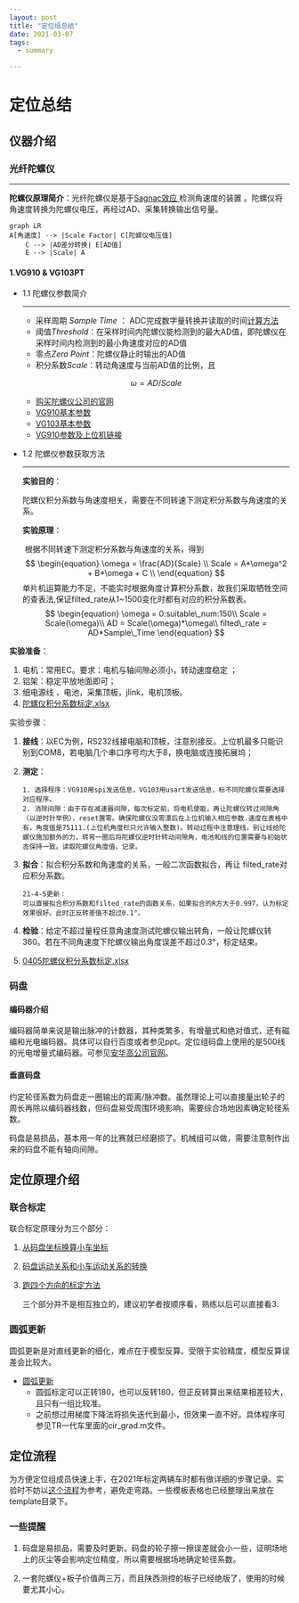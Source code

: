 ```yaml
---
layout: post
title: "定位组总结"
date: 2021-03-07
tags:
  - summary

---
```


# 定位总结 

## 仪器介绍

### 光纤陀螺仪 

---

**陀螺仪原理简介**：光纤陀螺仪是基于[Sagnac效应 ](https://baike.baidu.com/item/Sagnac%E6%95%88%E5%BA%94/10679850?fr=aladdin)检测角速度的装置 。陀螺仪将角速度转换为陀螺仪电压，再经过AD、采集转换输出信号量。

```mermaid
graph LR
A[角速度] --> |Scale Factor| C[陀螺仪电压值]
    C --> |AD差分转换| E[AD值]
    E --> |Scale| A
```

#### 1.VG910 & VG103PT

* 1.1 陀螺仪参数简介

  ---

  * 采样周期 *Sample  Time* ： ADC完成数字量转换并读取的时间[计算方法 ](https://blog.csdn.net/black0591/article/details/103187450)
  * 阈值*Threshold*：在采样时间内陀螺仪能检测到的最大AD值，即陀螺仪在采样时间内检测到的最小角速度对应的AD值
  * 零点*Zero Point*：陀螺仪静止时输出的AD值
  * 积分系数*Scale*：转动角速度与当前AD值的比例，且

  $$
  \begin{equation} \omega=AD/Scale  \end{equation}
  $$

  * [购买陀螺仪公司的官网](http://www.tuoluoyi.com/)
  * [VG910基本参数](http://www.tuoluoyi.com/show.asp?id=121)
  * [VG103基本参数](http://www.tuoluoyi.com/show.asp?id=123)
  * [VG910参数及上位机链接](https://fizoptika.com/fiber-optic-gyro-documents/)



* 1.2 陀螺仪参数获取方法

  ---

  **实验目的**：

  ​	陀螺仪积分系数与角速度相关，需要在不同转速下测定积分系数与角速度的关系。

  

  **实验原理**：

  ​	根据不同转速下测定积分系数与角速度的关系，得到
  $$
  \begin{equation}
  \omega = \frac{AD}{Scale} \\
  Scale = A*\omega^2 + B*\omega + C \\
  \end{equation}
  $$
  ​	单片机运算能力不足，不能实时根据角度计算积分系数，故我们采取牺牲空间的查表法,保证filted_rate从1~1500变化时都有对应的积分系数表。
  $$
  \begin{equation}
  \omega = 0:suitable\_num:150\\
  Scale = Scale(\omega)\\
  AD = Scale(\omega)*\omega\\
  filted\_rate = AD*Sample\_Time
  \end{equation}
  $$
  
**实验准备**： 
  
1. 电机：常用EC。要求：电机与轴间隙必须小，转动速度稳定 ；
  2. 铝架：稳定平放地面即可；
  3. 细电源线 ，电池，采集顶板，jlink，电机顶板。
  4. [陀螺仪积分系数标定.xlsx](../assets/template/陀螺仪积分系数标定.xlsx)
  

  
实验步骤：
  
1. **接线**：以EC为例，RS232线接电脑和顶板，注意别接反。上位机最多只能识别到COM8，若电脑几个串口序号均大于8，换电脑或连接拓展坞；
  
  2. **测定**：
  
     ~~~
     1. 选择程序：VG910用spi发送信息，VG103用usart发送信息，标不同陀螺仪需要选择对应程序。
     2. 消除间隙：由于存在减速器间隙，每次标定前，将电机使能，再让陀螺仪转过间隙角（以逆时针举例），reset置零。确保陀螺仪没零漂后在上位机输入相应参数.速度在表格中有，角度值是75111.(上位机角度栏只允许输入整数)。转动过程中注意理线，别让线给陀螺仪施加额外的力，转弯一圈后将陀螺仪逆时针转动间隙角，电池和线的位置需要与初始状态保持一致。读取陀螺仪角度值，记录。
     ~~~
  
  3. **拟合**：拟合积分系数和角速度的关系，一般二次函数拟合，再让 filted_rate对应积分系数。
  
     ~~~
     21-4-5更新：
     可以直接拟合积分系数和filted_rate的函数关系，如果拟合的R方大于0.997，认为标定效果很好。此时正反转差值不超过0.1°。
     ~~~
  
  4. **检验**：给定不超过量程任意角速度测试陀螺仪输出转角，一般让陀螺仪转360。若在不同角速度下陀螺仪输出角度误差不超过0.3°，标定结束。
  
  5. [0405陀螺仪积分系数标定.xlsx](../assets/template/VG910_Scale.xlsx)



### 码盘

#### 编码器介绍

​	编码器简单来说是输出脉冲的计数器，其种类繁多，有增量式和绝对值式，还有磁编和光电编码器。具体可以自行百度或者参见ppt。定位组码盘上使用的是500线的光电增量式编码器。可参见[安华高公司官网](https://www.broadcom.cn/)。

#### 垂直码盘

​	约定轮径系数为码盘走一圈输出的距离/脉冲数。虽然理论上可以直接量出轮子的周长再除以编码器线数，但码盘易受周围环境影响，需要综合场地因素确定轮径系数。

​	码盘是易损品，基本用一年的比赛就已经磨损了。机械组可以做，需要注意制作出来的码盘不能有轴向间隙。



## 定位原理介绍

### 联合标定

联合标定原理分为三个部分：

1. [从码盘坐标换算小车坐标](../assets/pdf/代码模型.pdf)

2. [码盘运动关系和小车运动关系的转换](../assets/pdf/直线解算及模型反算.pdf)

3. [跑四个方向的标定方法](../assets/pdf/联合标定原理.pdf)

   三个部分并不是相互独立的，建议初学者按顺序看，熟练以后可以直接看3.

### 圆弧更新

​	圆弧更新是对直线更新的细化，难点在于模型反算。受限于实验精度，模型反算误差会比较大。

* [圆弧更新](../assets/pdf/圆弧解算及模型反算.pdf)
  * 圆弧标定可以正转180，也可以反转180，但正反转算出来结果相差较大，且只有一组比较准。
  * 之前想过用梯度下降法将损失迭代到最小，但效果一直不好。具体程序可参见TR一代车里面的cir_grad.m文件。



## 定位流程

​	为方便定位组成员快速上手，在2021年标定两辆车时都有做详细的步骤记录。实验时不妨以[这个流程](../web/assets/code/2021TR/process.md)为参考，避免走弯路。一些模板表格也已经整理出来放在template目录下。

### 一些提醒

1. 码盘是易损品，需要及时更新。码盘的轮子擦一擦误差就会小一些，证明场地上的灰尘等会影响定位精度，所以需要根据场地确定轮径系数。

2. 一套陀螺仪+板子价值两三万，而且陕西测控的板子已经绝版了，使用的时候要尤其小心。

   




